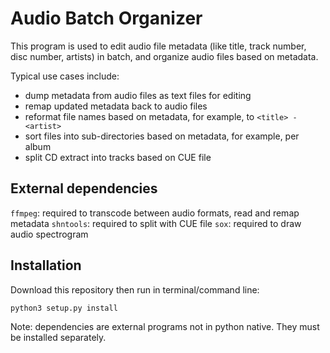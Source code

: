 Audio Batch Organizer
=====================

This program is used to edit audio file metadata (like title, track number,
disc number, artists) in batch, and organize audio files based on metadata.

Typical use cases include:

* dump metadata from audio files as text files for editing
* remap updated metadata back to audio files
* reformat file names based on metadata, for example, to `<title> - <artist>`
* sort files into sub-directories based on metadata, for example, per album
* split CD extract into tracks based on CUE file


External dependencies
---------------------

`ffmpeg`: required to transcode between audio formats, read and remap metadata
`shntools`: required to split with CUE file
`sox`: required to draw audio spectrogram

Installation
------------

Download this repository then run in terminal/command line:

```
python3 setup.py install
```

Note: dependencies are external programs not in python native.
They must be installed separately.

